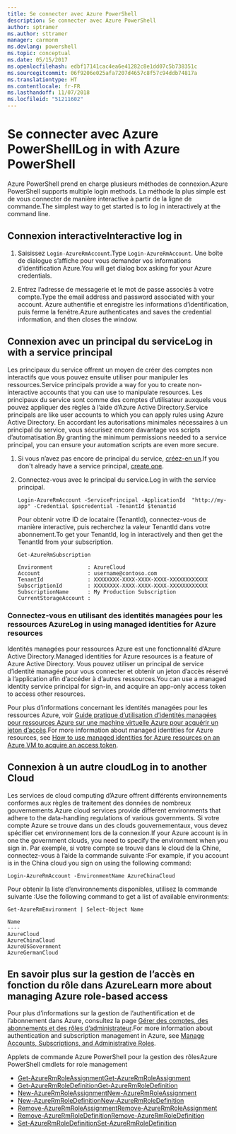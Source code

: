 ```yaml
---
title: Se connecter avec Azure PowerShell
description: Se connecter avec Azure PowerShell
author: sptramer
ms.author: sttramer
manager: carmonm
ms.devlang: powershell
ms.topic: conceptual
ms.date: 05/15/2017
ms.openlocfilehash: edbf17141cac4ea6e41282c8e1dd07c5b738351c
ms.sourcegitcommit: 06f9206e025afa7207d4657c8f57c94ddb74817a
ms.translationtype: HT
ms.contentlocale: fr-FR
ms.lasthandoff: 11/07/2018
ms.locfileid: "51211602"
---
```

# <a name="log-in-with-azure-powershell"></a><span data-ttu-id="4128f-103">Se connecter avec Azure PowerShell</span><span class="sxs-lookup"><span data-stu-id="4128f-103">Log in with Azure PowerShell</span></span>

<span data-ttu-id="4128f-104">Azure PowerShell prend en charge plusieurs méthodes de connexion.</span><span class="sxs-lookup"><span data-stu-id="4128f-104">Azure PowerShell supports multiple login methods.</span></span> <span data-ttu-id="4128f-105">La méthode la plus simple est de vous connecter de manière interactive à partir de la ligne de commande.</span><span class="sxs-lookup"><span data-stu-id="4128f-105">The simplest way to get started is to log in interactively at the command line.</span></span>

## <a name="interactive-log-in"></a><span data-ttu-id="4128f-106">Connexion interactive</span><span class="sxs-lookup"><span data-stu-id="4128f-106">Interactive log in</span></span>

1. <span data-ttu-id="4128f-107">Saisissez `Login-AzureRmAccount`.</span><span class="sxs-lookup"><span data-stu-id="4128f-107">Type `Login-AzureRmAccount`.</span></span> <span data-ttu-id="4128f-108">Une boîte de dialogue s’affiche pour vous demander vos informations d’identification Azure.</span><span class="sxs-lookup"><span data-stu-id="4128f-108">You will get dialog box asking for your Azure credentials.</span></span>

2. <span data-ttu-id="4128f-109">Entrez l’adresse de messagerie et le mot de passe associés à votre compte.</span><span class="sxs-lookup"><span data-stu-id="4128f-109">Type the email address and password associated with your account.</span></span> <span data-ttu-id="4128f-110">Azure authentifie et enregistre les informations d’identification, puis ferme la fenêtre.</span><span class="sxs-lookup"><span data-stu-id="4128f-110">Azure authenticates and saves the credential information, and then closes the window.</span></span>

## <a name="log-in-with-a-service-principal"></a><span data-ttu-id="4128f-111">Connexion avec un principal du service</span><span class="sxs-lookup"><span data-stu-id="4128f-111">Log in with a service principal</span></span>

<span data-ttu-id="4128f-112">Les principaux du service offrent un moyen de créer des comptes non interactifs que vous pouvez ensuite utiliser pour manipuler les ressources.</span><span class="sxs-lookup"><span data-stu-id="4128f-112">Service principals provide a way for you to create non-interactive accounts that you can use to manipulate resources.</span></span> <span data-ttu-id="4128f-113">Les principaux du service sont comme des comptes d’utilisateur auxquels vous pouvez appliquer des règles à l’aide d’Azure Active Directory.</span><span class="sxs-lookup"><span data-stu-id="4128f-113">Service principals are like user accounts to which you can apply rules using Azure Active Directory.</span></span> <span data-ttu-id="4128f-114">En accordant les autorisations minimales nécessaires à un principal du service, vous sécurisez encore davantage vos scripts d’automatisation.</span><span class="sxs-lookup"><span data-stu-id="4128f-114">By granting the minimum permissions needed to a service principal, you can ensure your automation scripts are even more secure.</span></span>

1. <span data-ttu-id="4128f-115">Si vous n’avez pas encore de principal du service, [créez-en un](create-azure-service-principal-azureps.md).</span><span class="sxs-lookup"><span data-stu-id="4128f-115">If you don't already have a service principal, [create one](create-azure-service-principal-azureps.md).</span></span>

2. <span data-ttu-id="4128f-116">Connectez-vous avec le principal du service.</span><span class="sxs-lookup"><span data-stu-id="4128f-116">Log in with the service principal.</span></span>

    ```powershell-interactive
    Login-AzureRmAccount -ServicePrincipal -ApplicationId  "http://my-app" -Credential $pscredential -TenantId $tenantid
    ```

    <span data-ttu-id="4128f-117">Pour obtenir votre ID de locataire (TenantId), connectez-vous de manière interactive, puis recherchez la valeur TenantId dans votre abonnement.</span><span class="sxs-lookup"><span data-stu-id="4128f-117">To get your TenantId, log in interactively and then get the TenantId from your subscription.</span></span>

    ```powershell-interactive
    Get-AzureRmSubscription
    ```

    ```output
    Environment           : AzureCloud
    Account               : username@contoso.com
    TenantId              : XXXXXXXX-XXXX-XXXX-XXXX-XXXXXXXXXXXX
    SubscriptionId        : XXXXXXXX-XXXX-XXXX-XXXX-XXXXXXXXXXXX
    SubscriptionName      : My Production Subscription
    CurrentStorageAccount :
    ```

### <a name="log-in-using-managed-identities-for-azure-resources"></a><span data-ttu-id="4128f-118">Connectez-vous en utilisant des identités managées pour les ressources Azure</span><span class="sxs-lookup"><span data-stu-id="4128f-118">Log in using managed identities for Azure resources</span></span>

<span data-ttu-id="4128f-119">Identités managées pour ressources Azure est une fonctionnalité d’Azure Active Directory.</span><span class="sxs-lookup"><span data-stu-id="4128f-119">Managed identities for Azure resources is a feature of Azure Active Directory.</span></span> <span data-ttu-id="4128f-120">Vous pouvez utiliser un principal de service d’identité managée pour vous connecter et obtenir un jeton d’accès réservé à l’application afin d’accéder à d’autres ressources.</span><span class="sxs-lookup"><span data-stu-id="4128f-120">You can use a managed identity service principal for sign-in, and acquire an app-only access token to access other resources.</span></span>

<span data-ttu-id="4128f-121">Pour plus d’informations concernant les identités managées pour les ressources Azure, voir [Guide pratique d’utilisation d’identités managées pour ressources Azure sur une machine virtuelle Azure pour acquérir un jeton d’accès](/azure/active-directory/managed-identities-azure-resources/how-to-use-vm-token).</span><span class="sxs-lookup"><span data-stu-id="4128f-121">For more information about managed identities for Azure resources, see [How to use managed identities for Azure resources on an Azure VM to acquire an access token](/azure/active-directory/managed-identities-azure-resources/how-to-use-vm-token).</span></span>

## <a name="log-in-to-another-cloud"></a><span data-ttu-id="4128f-122">Connexion à un autre cloud</span><span class="sxs-lookup"><span data-stu-id="4128f-122">Log in to another Cloud</span></span>

<span data-ttu-id="4128f-123">Les services de cloud computing d’Azure offrent différents environnements conformes aux règles de traitement des données de nombreux gouvernements.</span><span class="sxs-lookup"><span data-stu-id="4128f-123">Azure cloud services provide different environments that adhere to the data-handling regulations of various governments.</span></span> <span data-ttu-id="4128f-124">Si votre compte Azure se trouve dans un des clouds gouvernementaux, vous devez spécifier cet environnement lors de la connexion.</span><span class="sxs-lookup"><span data-stu-id="4128f-124">If your Azure account is in one the government clouds, you need to specify the environment when you sign in.</span></span> <span data-ttu-id="4128f-125">Par exemple, si votre compte se trouve dans le cloud de la Chine, connectez-vous à l’aide la commande suivante :</span><span class="sxs-lookup"><span data-stu-id="4128f-125">For example, if you account is in the China cloud you sign on using the following command:</span></span>

```powershell-interactive
Login-AzureRmAccount -EnvironmentName AzureChinaCloud
```

<span data-ttu-id="4128f-126">Pour obtenir la liste d’environnements disponibles, utilisez la commande suivante :</span><span class="sxs-lookup"><span data-stu-id="4128f-126">Use the following command to get a list of available environments:</span></span>

```powershell-interactive
Get-AzureRmEnvironment | Select-Object Name
```

```output
Name
----
AzureCloud
AzureChinaCloud
AzureUSGovernment
AzureGermanCloud
```

## <a name="learn-more-about-managing-azure-role-based-access"></a><span data-ttu-id="4128f-127">En savoir plus sur la gestion de l’accès en fonction du rôle dans Azure</span><span class="sxs-lookup"><span data-stu-id="4128f-127">Learn more about managing Azure role-based access</span></span>

<span data-ttu-id="4128f-128">Pour plus d’informations sur la gestion de l’authentification et de l’abonnement dans Azure, consultez la page [Gérer des comptes, des abonnements et des rôles d’administrateur](/azure/active-directory/role-based-access-control-configure).</span><span class="sxs-lookup"><span data-stu-id="4128f-128">For more information about authentication and subscription management in Azure, see [Manage Accounts, Subscriptions, and Administrative Roles](/azure/active-directory/role-based-access-control-configure).</span></span>

<span data-ttu-id="4128f-129">Applets de commande Azure PowerShell pour la gestion des rôles</span><span class="sxs-lookup"><span data-stu-id="4128f-129">Azure PowerShell cmdlets for role management</span></span>

* [<span data-ttu-id="4128f-130">Get-AzureRmRoleAssignment</span><span class="sxs-lookup"><span data-stu-id="4128f-130">Get-AzureRmRoleAssignment</span></span>](/powershell/module/AzureRM.Resources/Get-AzureRmRoleAssignment)
* [<span data-ttu-id="4128f-131">Get-AzureRmRoleDefinition</span><span class="sxs-lookup"><span data-stu-id="4128f-131">Get-AzureRmRoleDefinition</span></span>](/powershell/module/AzureRM.Resources/Get-AzureRmRoleDefinition)
* [<span data-ttu-id="4128f-132">New-AzureRmRoleAssignment</span><span class="sxs-lookup"><span data-stu-id="4128f-132">New-AzureRmRoleAssignment</span></span>](/powershell/module/AzureRM.Resources/New-AzureRmRoleAssignment)
* [<span data-ttu-id="4128f-133">New-AzureRmRoleDefinition</span><span class="sxs-lookup"><span data-stu-id="4128f-133">New-AzureRmRoleDefinition</span></span>](/powershell/module/AzureRM.Resources/New-AzureRmRoleDefinition)
* [<span data-ttu-id="4128f-134">Remove-AzureRmRoleAssignment</span><span class="sxs-lookup"><span data-stu-id="4128f-134">Remove-AzureRmRoleAssignment</span></span>](/powershell/module/AzureRM.Resources/Remove-AzureRmRoleAssignment)
* [<span data-ttu-id="4128f-135">Remove-AzureRmRoleDefinition</span><span class="sxs-lookup"><span data-stu-id="4128f-135">Remove-AzureRmRoleDefinition</span></span>](/powershell/module/AzureRM.Resources/Remove-AzureRmRoleDefinition)
* [<span data-ttu-id="4128f-136">Set-AzureRmRoleDefinition</span><span class="sxs-lookup"><span data-stu-id="4128f-136">Set-AzureRmRoleDefinition</span></span>](/powershell/moduel/AzureRM.Resources/Set-AzureRmRoleDefinition)

